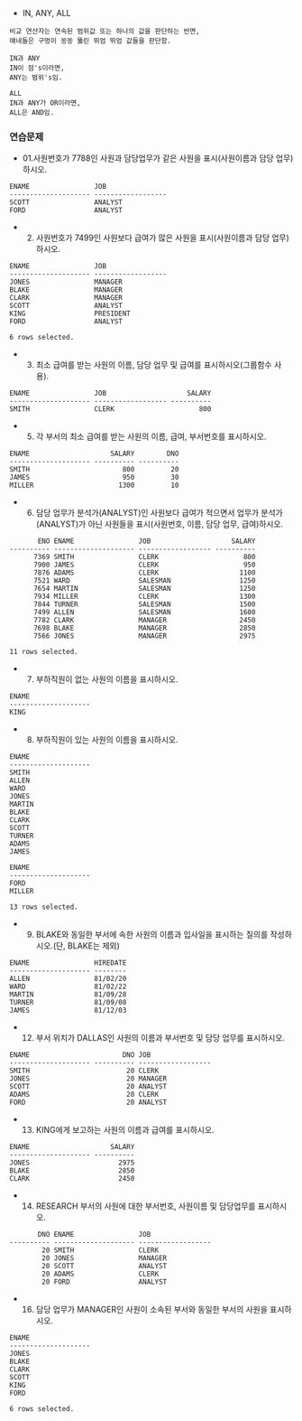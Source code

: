 * IN, ANY, ALL
```
비교 연산자는 연속된 범위값 또는 하나의 값을 판단하는 반면, 
얘네들은 구멍이 쏭쏭 뚫린 뛰엄 뛰엄 값들을 판단함.

IN과 ANY
IN이 점's이라면,  
ANY는 범위's임.

ALL
IN과 ANY가 OR이라면, 
ALL은 AND임.
```

### 연습문제

* 01.사원번호가 7788인 사원과 담당업무가 같은 사원을 표시(사원이름과 담당 업무)하시오.
```console
ENAME                JOB
-------------------- ------------------
SCOTT                ANALYST
FORD                 ANALYST
```

* 02. 사원번호가 7499인 사원보다 급여가 많은 사원을 표시(사원이름과 담당 업무)하시오.
```console
ENAME                JOB
-------------------- ------------------
JONES                MANAGER
BLAKE                MANAGER
CLARK                MANAGER
SCOTT                ANALYST
KING                 PRESIDENT
FORD                 ANALYST

6 rows selected.
```

* 03. 최소 급여를 받는 사원의 이름, 담당 업무 및 급여를 표시하시오(그룹함수 사용).
```console
ENAME                JOB                    SALARY
-------------------- ------------------ ----------
SMITH                CLERK                     800
```

<!--
* 4. 평균 급여가 가장 적은 사원의 담당 업무를 찾아 직급과 평균 급여를 표시하시오.
```console
JOB                ROUND(AVG(SALARY),1)
------------------ --------------------
CLERK                            1037.5
```
-->

* 5. 각 부서의 최소 급여를 받는 사원의 이름, 급여, 부서번호를 표시하시오.
```console
ENAME                    SALARY        DNO
-------------------- ---------- ----------
SMITH                       800         20
JAMES                       950         30
MILLER                     1300         10
```

* 6. 담당 업무가 분석가(ANALYST)인 사원보다 급여가 적으면서 업무가 분석가(ANALYST)가 아닌 사원들을 표시(사원번호, 이름, 담당 업무, 급여)하시오.
```console
       ENO ENAME                JOB                    SALARY
---------- -------------------- ------------------ ----------
      7369 SMITH                CLERK                     800
      7900 JAMES                CLERK                     950
      7876 ADAMS                CLERK                    1100
      7521 WARD                 SALESMAN                 1250
      7654 MARTIN               SALESMAN                 1250
      7934 MILLER               CLERK                    1300
      7844 TURNER               SALESMAN                 1500
      7499 ALLEN                SALESMAN                 1600
      7782 CLARK                MANAGER                  2450
      7698 BLAKE                MANAGER                  2850
      7566 JONES                MANAGER                  2975

11 rows selected.
```

* 7. 부하직원이 없는 사원의 이름을 표시하시오.
```console
ENAME
--------------------
KING
```

* 8. 부하직원이 있는 사원의 이름을 표시하시오.
```console
ENAME
--------------------
SMITH
ALLEN
WARD
JONES
MARTIN
BLAKE
CLARK
SCOTT
TURNER
ADAMS
JAMES

ENAME
--------------------
FORD
MILLER

13 rows selected.
```

* 9. BLAKE와 동일한 부서에 속한 사원의 이름과 입사일을 표시하는 질의를 작성하시오.(단, BLAKE는 제외)
```console
ENAME                HIREDATE
-------------------- --------
ALLEN                81/02/20
WARD                 81/02/22
MARTIN               81/09/28
TURNER               81/09/08
JAMES                81/12/03
```

<!--
* 10. 급여가 평균 급여 보다 많은 사원들의 사원번호와 이름을 표시하되 결과를 급여에 대해서 오름차순으로 정렬 하시오.
```console
       ENO ENAME
---------- --------------------
      7782 CLARK
      7698 BLAKE
      7566 JONES
      7902 FORD
      7788 SCOTT
      7839 KING

6 rows selected.
```

* 11. 이름에 K가 포함된 사원과 같은 부서에서 일하는 사원의 사원번호와 이름을 표시하는 질의를 작성하시오.
```console
       ENO ENAME
---------- --------------------
      7900 JAMES
      7844 TURNER
      7698 BLAKE
      7654 MARTIN
      7521 WARD
      7499 ALLEN
      7934 MILLER
      7839 KING
      7782 CLARK

9 rows selected.
```
-->

* 12. 부서 위치가 DALLAS인 사원의 이름과 부서번호 및 담당 업무를 표시하시오.
```console
ENAME                       DNO JOB
-------------------- ---------- ------------------
SMITH                        20 CLERK
JONES                        20 MANAGER
SCOTT                        20 ANALYST
ADAMS                        20 CLERK
FORD                         20 ANALYST
```

* 13. KING에게 보고하는 사원의 이름과 급여를 표시하시오.
```console
ENAME                    SALARY
-------------------- ----------
JONES                      2975
BLAKE                      2850
CLARK                      2450
```

* 14. RESEARCH 부서의 사원에 대한 부서번호, 사원이름 및 담당업무를 표시하시오.
```console
       DNO ENAME                JOB
---------- -------------------- ------------------
        20 SMITH                CLERK
        20 JONES                MANAGER
        20 SCOTT                ANALYST
        20 ADAMS                CLERK
        20 FORD                 ANALYST
```

<!--
* 15. 평균 급여 보다 많은 급여를 받고 이름에 M이 포함된 사원과 같은 부서에서 근무하는 사원의 사원번호, 이름, 급여를 표시하시오.
```console
       ENO ENAME                    SALARY
---------- -------------------- ----------
      7902 FORD                       3000
      7788 SCOTT                      3000
      7566 JONES                      2975
      7698 BLAKE                      2850
      7839 KING                       5000
      7782 CLARK                      2450

6 rows selected.
```
-->

<!--
* 16. 평균 급여가 가장 적은 업무를 찾으시오.
```console
JOB                AVG(SALARY)
------------------ -----------
CLERK                   1037.5
```
-->

* 16. 담당 업무가 MANAGER인 사원이 소속된 부서와 동일한 부서의 사원을 표시하시오.
```console
ENAME
--------------------
JONES
BLAKE
CLARK
SCOTT
KING
FORD

6 rows selected.
```
